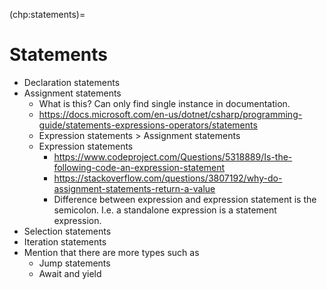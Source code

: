 (chp:statements)=
# Statements
- Declaration statements
- Assignment statements
  - What is this? Can only find single instance in documentation.
  - https://docs.microsoft.com/en-us/dotnet/csharp/programming-guide/statements-expressions-operators/statements
  - Expression statements $>$ Assignment statements
  - Expression statements
    - https://www.codeproject.com/Questions/5318889/Is-the-following-code-an-expression-statement
    - https://stackoverflow.com/questions/3807192/why-do-assignment-statements-return-a-value
    - Difference between expression and expression statement is the semicolon. I.e. a standalone expression is a statement expression.
- Selection statements
- Iteration statements
- Mention that there are more types such as
  - Jump statements
  - Await and yield
